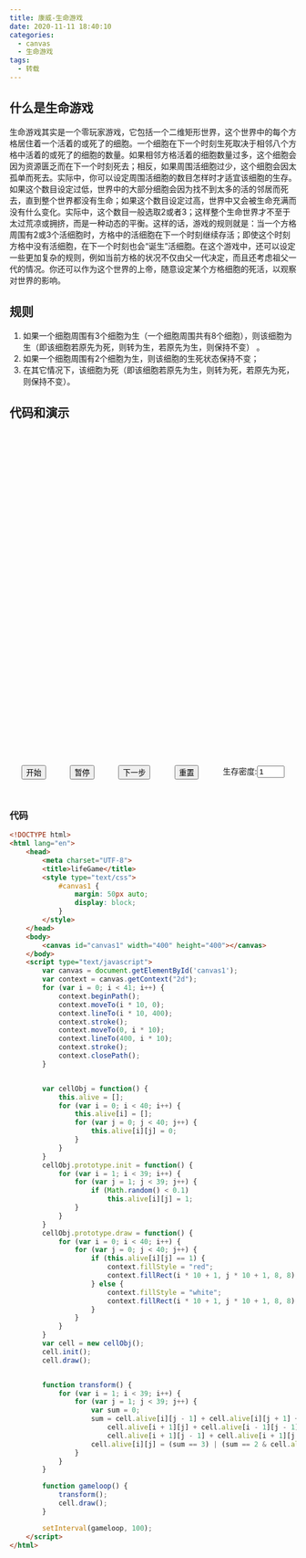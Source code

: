 ```yaml
---
title: 康威-生命游戏
date: 2020-11-11 18:40:10
categories: 
  - canvas
  - 生命游戏
tags: 
  - 转载
---
```


## 什么是生命游戏

生命游戏其实是一个零玩家游戏，它包括一个二维矩形世界，这个世界中的每个方格居住着一个活着的或死了的细胞。一个细胞在下一个时刻生死取决于相邻八个方格中活着的或死了的细胞的数量。如果相邻方格活着的细胞数量过多，这个细胞会因为资源匮乏而在下一个时刻死去；相反，如果周围活细胞过少，这个细胞会因太孤单而死去。实际中，你可以设定周围活细胞的数目怎样时才适宜该细胞的生存。如果这个数目设定过低，世界中的大部分细胞会因为找不到太多的活的邻居而死去，直到整个世界都没有生命；如果这个数目设定过高，世界中又会被生命充满而没有什么变化。实际中，这个数目一般选取2或者3；这样整个生命世界才不至于太过荒凉或拥挤，而是一种动态的平衡。这样的话，游戏的规则就是：当一个方格周围有2或3个活细胞时，方格中的活细胞在下一个时刻继续存活；即使这个时刻方格中没有活细胞，在下一个时刻也会“诞生”活细胞。在这个游戏中，还可以设定一些更加复杂的规则，例如当前方格的状况不仅由父一代决定，而且还考虑祖父一代的情况。你还可以作为这个世界的上帝，随意设定某个方格细胞的死活，以观察对世界的影响。

## 规则
1. 如果一个细胞周围有3个细胞为生（一个细胞周围共有8个细胞），则该细胞为生（即该细胞若原先为死，则转为生，若原先为生，则保持不变） 。
2. 如果一个细胞周围有2个细胞为生，则该细胞的生死状态保持不变；
3. 在其它情况下，该细胞为死（即该细胞若原先为生，则转为死，若原先为死，则保持不变）。

## 代码和演示

<html lang="en">
	<head>
		<meta charset="UTF-8">
		<title>lifeGame</title>
		<style type="text/css">
			#canvas1 {
				margin: 50px auto;
				display: block;
			}
			.group{
				margin: 50px auto;
				display: flex;
				justify-content: space-around;
			}
		</style>
	</head>
	<body onunload="goodbye()">
		<canvas id="canvas1" width="400" height="400"></canvas>
		<div class="group">
			<button onclick="start()">开始</button>
			<button onclick="stop()">暂停</button>
			<button onclick="next()">下一步</button>
			<button onclick="remove()">重置</button>
			<span>生存密度:<input type="number" min="1" max="9" class="midu" value="1"></span>
		</div>
	</body>
	<script type="text/javascript">
		var canvas = document.getElementById('canvas1');
		var context = canvas.getContext("2d");
		var time = ""
		for (var i = 0; i < 41; i++) {
			context.beginPath();
			context.moveTo(i * 10, 0);
			context.lineTo(i * 10, 400);
			context.stroke();
			context.moveTo(0, i * 10);
			context.lineTo(400, i * 10);
			context.stroke();
			context.closePath();
		}
		var cellObj = function() {
			this.alive = [];
			for (var i = 0; i < 40; i++) {
				this.alive[i] = [];
				for (var j = 0; j < 40; j++) {
					this.alive[i][j] = 0;
				}
			}
		}
		cellObj.prototype.init = function() {
			for (var i = 1; i < 39; i++) {
				for (var j = 1; j < 39; j++) {
					if (Math.random() < document.getElementsByClassName('midu')[0].value/10){
						this.alive[i][j] = 1;
					}else{
						this.alive[i][j] = 0;
					}
				}
			}
		}
		cellObj.prototype.draw = function() {
			for (var i = 0; i < 40; i++) {
				for (var j = 0; j < 40; j++) {
					if (this.alive[i][j] == 1) {
						context.fillStyle = "red";
						context.fillRect(i * 10 + 1, j * 10 + 1, 8, 8);
					} else {
						context.fillStyle = "white";
						context.fillRect(i * 10 + 1, j * 10 + 1, 8, 8);
					}
				}
			}
		}
		cellObj.prototype.remake = function() {
			for (var i = 0; i < 40; i++) {
				for (var j = 0; j < 40; j++) {
						context.fillStyle = "white";
						context.fillRect(i * 10 + 1, j * 10 + 1, 8, 8);
				}
			}
		}
		var cell = new cellObj();
		cell.init();
		cell.draw();
		function transform() {
			for (var i = 1; i < 39; i++) {
				for (var j = 1; j < 39; j++) {
					var sum = 0;
					sum = cell.alive[i][j - 1] + cell.alive[i][j + 1] + cell.alive[i - 1][j] +
						cell.alive[i + 1][j] + cell.alive[i - 1][j - 1] + cell.alive[i - 1][j + 1] +
						cell.alive[i + 1][j - 1] + cell.alive[i + 1][j + 1];
					cell.alive[i][j] = (sum == 3) | (sum == 2 & cell.alive[i][j]);
				}
			}
		}
		function gameloop() {
			transform();
			cell.draw();
		}
		function start(){
			if(time){
				clearInterval(time);
				time=null;
			}
			time = setInterval(gameloop,100)
		}
		function remove(){
			clearInterval(time);
			cell.init();
			cell.remake();
			cell.draw();
		}
		function next(){
			transform();
			cell.draw();
		}
		function stop(){
			clearInterval(time);
		}
		function goodbye(){
			console.log(11111111)
		}
	</script>
</html>

### **代码**
```html
<!DOCTYPE html>
<html lang="en">
	<head>
		<meta charset="UTF-8">
		<title>lifeGame</title>
		<style type="text/css">
			#canvas1 {
				margin: 50px auto;
				display: block;
			}
		</style>
	</head>
	<body>
		<canvas id="canvas1" width="400" height="400"></canvas>
	</body>
	<script type="text/javascript">
		var canvas = document.getElementById('canvas1');
		var context = canvas.getContext("2d");
		for (var i = 0; i < 41; i++) {
			context.beginPath();
			context.moveTo(i * 10, 0);
			context.lineTo(i * 10, 400);
			context.stroke();
			context.moveTo(0, i * 10);
			context.lineTo(400, i * 10);
			context.stroke();
			context.closePath();
		}


		var cellObj = function() {
			this.alive = [];
			for (var i = 0; i < 40; i++) {
				this.alive[i] = [];
				for (var j = 0; j < 40; j++) {
					this.alive[i][j] = 0;
				}
			}
		}
		cellObj.prototype.init = function() {
			for (var i = 1; i < 39; i++) {
				for (var j = 1; j < 39; j++) {
					if (Math.random() < 0.1)
						this.alive[i][j] = 1;
				}
			}
		}
		cellObj.prototype.draw = function() {
			for (var i = 0; i < 40; i++) {
				for (var j = 0; j < 40; j++) {
					if (this.alive[i][j] == 1) {
						context.fillStyle = "red";
						context.fillRect(i * 10 + 1, j * 10 + 1, 8, 8);
					} else {
						context.fillStyle = "white";
						context.fillRect(i * 10 + 1, j * 10 + 1, 8, 8);
					}
				}
			}
		}
		var cell = new cellObj();
		cell.init();
		cell.draw();


		function transform() {
			for (var i = 1; i < 39; i++) {
				for (var j = 1; j < 39; j++) {
					var sum = 0;
					sum = cell.alive[i][j - 1] + cell.alive[i][j + 1] + cell.alive[i - 1][j] +
						cell.alive[i + 1][j] + cell.alive[i - 1][j - 1] + cell.alive[i - 1][j + 1] +
						cell.alive[i + 1][j - 1] + cell.alive[i + 1][j + 1];
					cell.alive[i][j] = (sum == 3) | (sum == 2 & cell.alive[i][j]);
				}
			}
		}

		function gameloop() {
			transform();
			cell.draw();
		}

		setInterval(gameloop, 100);
	</script>
</html>

```